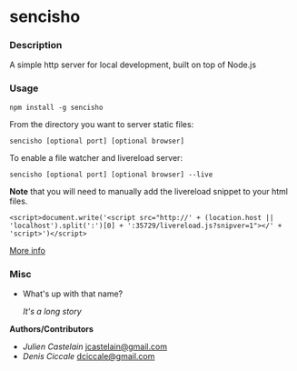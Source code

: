 # sencisho

### Description
A simple http server for local development, built on top of Node.js

### Usage
`npm install -g sencisho`

From the directory you want to server static files:

`sencisho [optional port] [optional browser]`

To enable a file watcher and livereload server:

`sencisho [optional port] [optional browser] --live`

**Note** that you will need to manually add the livereload snippet to your html files.


```
<script>document.write('<script src="http://' + (location.host || 'localhost').split(':')[0] + ':35729/livereload.js?snipver=1"></' + 'script>')</script>
```

[More info](http://feedback.livereload.com/knowledgebase/articles/86180-how-do-i-add-the-script-tag-manually-)

### Misc
+ What's up with that name?
  
  *It's a long story*

**Authors/Contributors**

+ *Julien Castelain*  <jcastelain@gmail.com>
+ *Denis Ciccale*     <dciccale@gmail.com>



